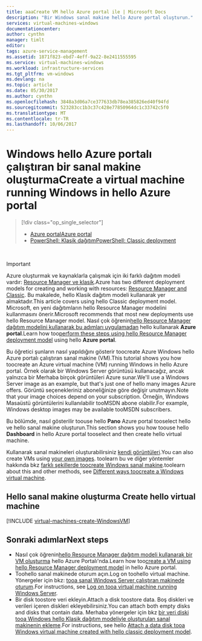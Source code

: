 ```yaml
---
title: aaaCreate VM hello Azure portal ile | Microsoft Docs
description: "Bir Windows sanal makine hello Azure portal oluşturun."
services: virtual-machines-windows
documentationcenter: 
author: cynthn
manager: timlt
editor: 
tags: azure-service-management
ms.assetid: 1871f823-ebd7-4eff-9a22-8e2411555595
ms.service: virtual-machines-windows
ms.workload: infrastructure-services
ms.tgt_pltfrm: vm-windows
ms.devlang: na
ms.topic: article
ms.date: 05/30/2017
ms.author: cynthn
ms.openlocfilehash: 3848a3d06a7ce377633db78ea385826ed40f94fd
ms.sourcegitcommit: 523283cc1b3c37c428e77850964dc1c33742c5f0
ms.translationtype: MT
ms.contentlocale: tr-TR
ms.lasthandoff: 10/06/2017
---
```

# <a name="create-a-virtual-machine-running-windows-in-hello-azure-portal"></a><span data-ttu-id="c9135-103">Windows hello Azure portalı çalıştıran bir sanal makine oluşturma</span><span class="sxs-lookup"><span data-stu-id="c9135-103">Create a virtual machine running Windows in hello Azure portal</span></span>
> [!div class="op_single_selector"]
> * [<span data-ttu-id="c9135-104">Azure portal</span><span class="sxs-lookup"><span data-stu-id="c9135-104">Azure portal</span></span>](tutorial.md)
> * [<span data-ttu-id="c9135-105">PowerShell: Klasik dağıtım</span><span class="sxs-lookup"><span data-stu-id="c9135-105">PowerShell: Classic deployment</span></span>](create-powershell.md)
>
>

<br>

> [!IMPORTANT]
> <span data-ttu-id="c9135-106">Azure oluşturmak ve kaynaklarla çalışmak için iki farklı dağıtım modeli vardır: [Resource Manager ve klasik](../../../resource-manager-deployment-model.md).</span><span class="sxs-lookup"><span data-stu-id="c9135-106">Azure has two different deployment models for creating and working with resources: [Resource Manager and Classic](../../../resource-manager-deployment-model.md).</span></span> <span data-ttu-id="c9135-107">Bu makalede, hello Klasik dağıtım modeli kullanarak yer almaktadır.</span><span class="sxs-lookup"><span data-stu-id="c9135-107">This article covers using hello Classic deployment model.</span></span> <span data-ttu-id="c9135-108">Microsoft, en yeni dağıtımların hello Resource Manager modelini kullanmasını önerir.</span><span class="sxs-lookup"><span data-stu-id="c9135-108">Microsoft recommends that most new deployments use hello Resource Manager model.</span></span> <span data-ttu-id="c9135-109">Nasıl çok öğrenin[hello Resource Manager dağıtım modelini kullanarak bu adımları uygulamadan](../../virtual-machines-windows-hero-tutorial.md?toc=%2fazure%2fvirtual-machines%2fwindows%2ftoc.json) hello kullanarak **Azure portal**.</span><span class="sxs-lookup"><span data-stu-id="c9135-109">Learn how too[perform these steps using hello Resource Manager deployment model](../../virtual-machines-windows-hero-tutorial.md?toc=%2fazure%2fvirtual-machines%2fwindows%2ftoc.json) using hello **Azure portal**.</span></span>

<span data-ttu-id="c9135-110">Bu öğretici şunların nasıl yapıldığını gösterir toocreate Azure Windows hello Azure portalı çalıştıran sanal makine (VM).</span><span class="sxs-lookup"><span data-stu-id="c9135-110">This tutorial shows you how toocreate an Azure virtual machine (VM) running Windows in hello Azure portal.</span></span> <span data-ttu-id="c9135-111">Örnek olarak bir Windows Server görüntüsü kullanacağız, ancak yalnızca bir Merhaba birçok görüntüleri Azure sunar.</span><span class="sxs-lookup"><span data-stu-id="c9135-111">We'll use a Windows Server image as an example, but that's just one of hello many images Azure offers.</span></span> <span data-ttu-id="c9135-112">Görüntü seçenekleriniz aboneliğinize göre değişir unutmayın.</span><span class="sxs-lookup"><span data-stu-id="c9135-112">Note that your image choices depend on your subscription.</span></span> <span data-ttu-id="c9135-113">Örneğin, Windows Masaüstü görüntülerini kullanılabilir tooMSDN abone olabilir.</span><span class="sxs-lookup"><span data-stu-id="c9135-113">For example, Windows desktop images may be available tooMSDN subscribers.</span></span>

<span data-ttu-id="c9135-114">Bu bölümde, nasıl gösterilir toouse hello **Pano** Azure portal tooselect hello ve hello sanal makine oluşturun.</span><span class="sxs-lookup"><span data-stu-id="c9135-114">This section shows you how toouse hello **Dashboard** in hello Azure portal tooselect and then create hello virtual machine.</span></span>

<span data-ttu-id="c9135-115">Kullanarak sanal makineleri oluşturabilirsiniz [kendi görüntüleri](createupload-vhd.md).</span><span class="sxs-lookup"><span data-stu-id="c9135-115">You can also create VMs using [your own images](createupload-vhd.md).</span></span> <span data-ttu-id="c9135-116">toolearn bu ve diğer yöntemler hakkında bkz [farklı şekillerde toocreate Windows sanal makine](../../virtual-machines-windows-creation-choices.md?toc=%2fazure%2fvirtual-machines%2fwindows%2ftoc.json).</span><span class="sxs-lookup"><span data-stu-id="c9135-116">toolearn about this and other methods, see [Different ways toocreate a Windows virtual machine](../../virtual-machines-windows-creation-choices.md?toc=%2fazure%2fvirtual-machines%2fwindows%2ftoc.json).</span></span>

<!-- 02/27/2017 Video removed as it was based on hello classic portal. -->

## <span data-ttu-id="c9135-117"><a id="createvirtualmachine"></a>Hello sanal makine oluşturma</span><span class="sxs-lookup"><span data-stu-id="c9135-117"><a id="createvirtualmachine"> </a>Create hello virtual machine</span></span>
[!INCLUDE [virtual-machines-create-WindowsVM](../../../../includes/virtual-machines-create-windowsvm.md)]

## <a name="next-steps"></a><span data-ttu-id="c9135-118">Sonraki adımlar</span><span class="sxs-lookup"><span data-stu-id="c9135-118">Next steps</span></span>
* <span data-ttu-id="c9135-119">Nasıl çok öğrenin[hello Resource Manager dağıtım modeli kullanarak bir VM oluşturma](../../virtual-machines-windows-hero-tutorial.md?toc=%2fazure%2fvirtual-machines%2fwindows%2ftoc.json) hello Azure Portalı'nda.</span><span class="sxs-lookup"><span data-stu-id="c9135-119">Learn how too[create a VM using hello Resource Manager deployment model](../../virtual-machines-windows-hero-tutorial.md?toc=%2fazure%2fvirtual-machines%2fwindows%2ftoc.json) in hello Azure portal.</span></span>
* <span data-ttu-id="c9135-120">Toohello sanal makinede oturum açın.</span><span class="sxs-lookup"><span data-stu-id="c9135-120">Log on toohello virtual machine.</span></span> <span data-ttu-id="c9135-121">Yönergeler için bkz: [tooa sanal Windows Server çalıştıran makinede oturum](connect-logon.md).</span><span class="sxs-lookup"><span data-stu-id="c9135-121">For instructions, see [Log on tooa virtual machine running Windows Server](connect-logon.md).</span></span>
* <span data-ttu-id="c9135-122">Bir disk toostore veri ekleyin.</span><span class="sxs-lookup"><span data-stu-id="c9135-122">Attach a disk toostore data.</span></span> <span data-ttu-id="c9135-123">Boş diskleri ve verileri içeren diskleri ekleyebilirsiniz.</span><span class="sxs-lookup"><span data-stu-id="c9135-123">You can attach both empty disks and disks that contain data.</span></span> <span data-ttu-id="c9135-124">Merhaba yönergeler için bkz [bir veri diski tooa Windows hello Klasik dağıtım modeliyle oluşturulan sanal makinenin ekleme](attach-disk.md).</span><span class="sxs-lookup"><span data-stu-id="c9135-124">For instructions, see hello [Attach a data disk tooa Windows virtual machine created with hello classic deployment model](attach-disk.md).</span></span>
